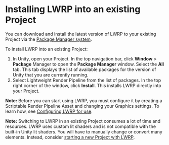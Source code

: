 # Installing LWRP into an existing Project

You can download and install the latest version of LWRP to your existing Project via the [Package Manager system](https://docs.unity3d.com/Packages/com.unity.package-manager-ui@1.8/manual/index.html). 

To install LWRP into an existing Project:

1. In Unity, open your Project. In the top navigation bar, click __Window__ > __Package__ Manager to open the __Package Manager__ window. Select the __All__ tab. This tab displays the list of available packages for the version of Unity that you are currently running.
2. Select Lightweight Render Pipeline from the list of packages. In the top right corner of the window, click __Install__. This installs LWRP directly into your Project.

**Note:** Before you can start using LWRP, you must configure it by creating a Scriptable Render Pipeline Asset and changing your Graphics settings. To learn how, see [Configuring LWRP for use](Configuring-LWRP-for-use.MD).

**Note:** Switching to LWRP in an existing Project consumes a lot of time and resources. LWRP uses custom lit shaders and is not compatible with the built-in Unity lit shaders. You will have to manually change or convert many elements. Instead, consider [starting a new Project with LWRP](creating-a-new-project-with-lwrp.md).

